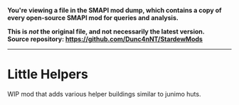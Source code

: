 **You're viewing a file in the SMAPI mod dump, which contains a copy of every open-source SMAPI mod
for queries and analysis.**

**This is _not_ the original file, and not necessarily the latest version.**  
**Source repository: https://github.com/Dunc4nNT/StardewMods**

----

# Little Helpers

WIP mod that adds various helper buildings similar to junimo huts.
